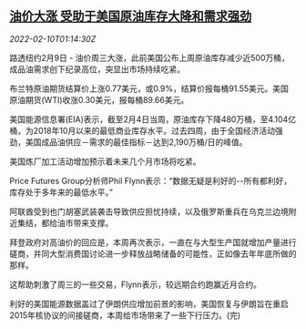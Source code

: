 <!--1644456663000-->
[油价大涨 受助于美国原油库存大降和需求强劲](https://cn.reuters.com/article/oil-close-0209-wedn-idCNKBS2KF03Z)
------

<div><i>2022-02-10T01:14:30Z</i></div><p>路透纽约2月9日 - 油价周三大涨，此前美国公布上周原油库存减少近500万桶，成品油需求创下纪录高位，突显出市场持续吃紧。</p><p>布兰特原油期货结算价上涨0.77美元，或0.9%，结算价报每桶91.55美元。美国原油期货(WTI)收涨0.30美元，报每桶89.66美元。</p><p>美国能源信息署(EIA)表示，截至2月4日当周，原油库存下降480万桶，至4.104亿桶，为2018年10月以来的最低商业库存水平。过去四周，由于全国经济活动强劲，美国成品油供应－需求的最佳指标－达到2,190万桶/日的峰值。</p><p>美国炼厂加工活动增加预示着未来几个月市场将吃紧。</p><p>Price Futures Group分析师Phil Flynn表示：“数据无疑是利好的--所有都利好，库存处于多年来的最低水平。”</p><p>阿联酋受到也门胡塞武装袭击导致供应担忧持续，以及俄罗斯重兵在乌克兰边境附近集结，都给油市带来支撑。</p><p>拜登政府对高油价的回应是，本周再次表示，一直在与大型生产国就增加产量进行磋商，并同大型消费国讨论进一步释放战略储备的可能性，正如像去年年底所做的那样。</p><p>这帮助刺激了周三的一些交易，Flynn表示，较远期合约跑赢近月合约。</p><p>利好的美国能源数据盖过了伊朗供应增加前景的影响，美国恢复与伊朗旨在重启2015年核协议的间接磋商，本周给市场带来了一些下行压力。(完)</p>
